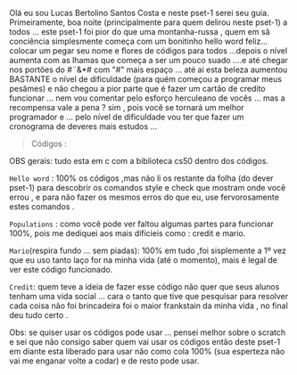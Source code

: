 Olá eu sou Lucas Bertolino Santos Costa e neste pset-1 serei seu guia. Primeiramente, boa noite (principalmente para quem delirou neste pset-1) a todos ...
este pset-1 foi pior do que uma montanha-russa , quem em sã conciência simplesmente começa com um bonitinho hello word feliz... colocar um pegar seu nome e flores 
de códigos para todos ...depois o nível aumenta com as lhamas que começa a ser um pouco suado ....e até chegar nos portões do #$%$¨&*# com "#" mais espaço ... até ai 
esta beleza aumentou BASTANTE o nível de dificuldade (para quém começou a programar meus pesâmes) e não chegou a pior parte que é fazer um cartão de credito funcionar ...
nem vou comentar pelo esforço herculeano de vocês ... mas a recompensa vale a pena ? sim , pois você se tornará um melhor programador e ... pelo nível de dificuldade 
vou ter que fazer um cronograma de deveres mais estudos ...


>Códigos : 

OBS gerais: tudo esta em c com a biblioteca cs50 dentro dos códigos.
 
``Hello word`` : 100% os códigos ,mas não li os restante da folha (do dever pset-1) para descobrir os comandos style e check que mostram onde você errou , e para não fazer
os mesmos erros do que eu, use fervorosamente estes comandos .

``Populations`` : como você pode ver faltou algumas partes para funcionar 100%, pois me dediquei aos mais dificieis como : credit e mario.

``Mario``(respira fundo ... sem piadas): 100% em tudo ,foi sisplemente a 1º vez que eu uso tanto laço for na minha vida (até o momento), mais é legal de ver este código
funcionado.

``Credit``: quem teve a ideia de fazer esse código não quer que seus alunos tenham uma vida social ... cara o tanto que tive que pesquisar para resolver cada coisa não
foi brincadeira foi o maior frankstain da minha vida , no final deu tudo certo .

Obs: se quiser usar os códigos pode usar ... pensei melhor sobre o scratch e sei que não consigo saber quem vai usar os códigos então deste pset-1 em diante esta 
liberado para usar não como cola 100% (sua esperteza não vai me enganar volte a codar) e de resto pode usar.
